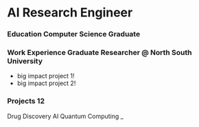 # AI Research Engineer 
### Education Computer Science Graduate 
### Work Experience Graduate Researcher @ North South University 
- big impact project 1!
- big impact project 2!
  
### Projects 12 
Drug Discovery
AI
Quantum Computing
_
